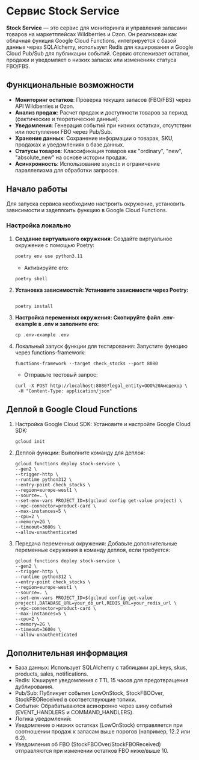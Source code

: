 # Сервис Stock Service

**Stock Service** — это сервис для мониторинга и управления запасами товаров на маркетплейсах Wildberries и Ozon. Он реализован как облачная функция Google Cloud Functions, интегрируется с базой данных через SQLAlchemy, использует Redis для кэширования и Google Cloud Pub/Sub для публикации событий. Сервис отслеживает остатки, продажи и уведомляет о низких запасах или изменениях статуса FBO/FBS.

## Функциональные возможности

- **Мониторинг остатков**: Проверка текущих запасов (FBO/FBS) через API Wildberries и Ozon.
- **Анализ продаж**: Расчет продаж и доступности товаров за период (фактические и теоретические данные).
- **Уведомления**: Генерация событий при низких остатках, отсутствии или поступлении FBO через Pub/Sub.
- **Хранение данных**: Сохранение информации о товарах, SKU, продажах и уведомлениях в базе данных.
- **Статусы товаров**: Классификация товаров как "ordinary", "new", "absolute_new" на основе истории продаж.
- **Асинхронность**: Использование `asyncio` и ограничение параллелизма для обработки запросов.

## Начало работы

Для запуска сервиса необходимо настроить окружение, установить зависимости и задеплоить функцию в Google Cloud Functions.

### Настройка локально

1. **Создание виртуального окружения**:
   Создайте виртуальное окружение с помощью Poetry:
   ```bash
   poetry env use python3.11
   ```
    - Активируйте его:
    ```
   poetry shell
   ```
   
2. **Установка зависимостей: Установите зависимости через Poetry:**
    ```
   
   poetry install
   ```
   
3. **Настройка переменных окружения: Скопируйте файл .env-example в .env и заполните его:**
    ```
   cp .env-example .env
   ```
   
4. Локальный запуск функции для тестирования: Запустите функцию через functions-framework:
    ```
   functions-framework --target check_stocks --port 8080
   ```
   
    - Отправьте тестовый запрос:
   ```
   curl -X POST http://localhost:8080?legal_entity=ООО%20Амодекор \
    -H "Content-Type: application/json"
   ```
   
## Деплой в Google Cloud Functions
1. Настройка Google Cloud SDK: Установите и настройте Google Cloud SDK:
    ```
   gcloud init
   ```
   
2. Деплой функции: Выполните команду для деплоя:
    ```
   gcloud functions deploy stock-service \
    --gen2 \
    --trigger-http \
    --runtime python312 \
    --entry-point check_stocks \
    --region=europe-west1 \
    --source=. \
    --set-env-vars PROJECT_ID=$(gcloud config get-value project) \
    --vpc-connector=product-card \
    --max-instances=5 \
    --cpu=2 \
    --memory=2G \
    --timeout=3600s \
    --allow-unauthenticated
   ```
   
3. Передача переменных окружения: Добавьте дополнительные переменные окружения в команду деплоя, если требуется:
    ```
   gcloud functions deploy stock-service \
    --gen2 \
    --trigger-http \
    --runtime python312 \
    --entry-point check_stocks \
    --region=europe-west1 \
    --source=. \
    --set-env-vars PROJECT_ID=$(gcloud config get-value project),DATABASE_URL=your_db_url,REDIS_URL=your_redis_url \
    --vpc-connector=product-card \
    --max-instances=5 \
    --cpu=2 \
    --memory=2G \
    --timeout=3600s \
    --allow-unauthenticated
   ```
   
## Дополнительная информация
- База данных: Использует SQLAlchemy с таблицами api_keys, skus, products, sales, notifications.
- Redis: Кэширует уведомления с TTL 15 часов для предотвращения дублирования.
- Pub/Sub: Публикует события LowOnStock, StockFBOOver, StockFBOReceived в соответствующие топики.
- События: Обрабатываются асинхронно через шину событий (EVENT_HANDLERS и COMMAND_HANDLERS).
- Логика уведомлений:
- Уведомление о низких остатках (LowOnStock) отправляется при соотношении продаж к запасам выше порогов (например, 12.2 или 6.2).
- Уведомления об FBO (StockFBOOver/StockFBOReceived) отправляются при изменении остатков FBO ниже/выше 10.